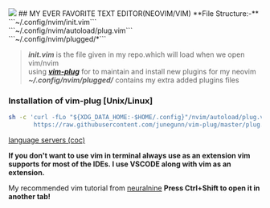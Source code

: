 <img src="https://encrypted-tbn0.gstatic.com/images?q=tbn:ANd9GcS7005ZNWTutANhnon4wy-ji_MI6zvoR4VEvrVH7IsjMw&s">
## MY EVER FAVORITE TEXT EDITOR(NEOVIM/VIM)
**File Structure:-**</br>
```~/.config/nvim/init.vim```</br>
```~/.config/nvim/autoload/plug.vim```</br>
```~/.config/nvim/plugged/*```</br>

>***init.vim*** is the file given in my repo.which will load when we open vim/nvim</br>
>using [***vim-plug***](https://github.com/junegunn/vim-plug) for to maintain and install new plugins for my neovim</br>
>***~/.config/nvim/plugged/*** contains my extra added plugins files</br>
>
### Installation of vim-plug [Unix/Linux]
```sh
sh -c 'curl -fLo "${XDG_DATA_HOME:-$HOME/.config}"/nvim/autoload/plug.vim --create-dirs \
       https://raw.githubusercontent.com/junegunn/vim-plug/master/plug.vim'
```
[language servers (coc)](https://github.com/neoclide/coc.nvim/wiki/Language-servers)
 
**If you don't want to use vim in terminal always use as an extension vim supports for most of the IDEs. I use VSCODE along with vim as an extension.</br>**

My recommended vim tutorial from [neuralnine](https://www.youtube.com/playlist?list=PL7yh-TELLS1Eevqs4-XmlSfrFOKb5C97K) **Press Ctrl+Shift to open it in another tab!**
